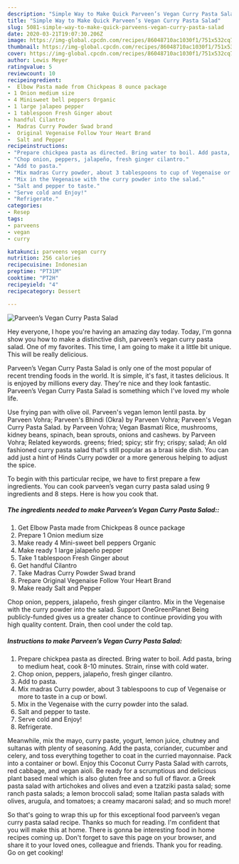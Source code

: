 ```yaml
---
description: "Simple Way to Make Quick Parveen’s Vegan Curry Pasta Salad"
title: "Simple Way to Make Quick Parveen’s Vegan Curry Pasta Salad"
slug: 5081-simple-way-to-make-quick-parveens-vegan-curry-pasta-salad
date: 2020-03-21T19:07:30.206Z
image: https://img-global.cpcdn.com/recipes/86048710ac1030f1/751x532cq70/parveens-vegan-curry-pasta-salad-recipe-main-photo.jpg
thumbnail: https://img-global.cpcdn.com/recipes/86048710ac1030f1/751x532cq70/parveens-vegan-curry-pasta-salad-recipe-main-photo.jpg
cover: https://img-global.cpcdn.com/recipes/86048710ac1030f1/751x532cq70/parveens-vegan-curry-pasta-salad-recipe-main-photo.jpg
author: Lewis Meyer
ratingvalue: 5
reviewcount: 10
recipeingredient:
-  Elbow Pasta made from Chickpeas 8 ounce package
- 1 Onion medium size
- 4 Minisweet bell peppers Organic
- 1 large jalapeo pepper
- 1 tablespoon Fresh Ginger about
- handful Cilantro
-  Madras Curry Powder Swad brand
-  Original Vegenaise Follow Your Heart Brand
-  Salt and Pepper
recipeinstructions:
- "Prepare chickpea pasta as directed. Bring water to boil. Add pasta, bring to medium heat, cook 8-10 minutes. Strain, rinse with cold water."
- "Chop onion, peppers, jalapeño, fresh ginger cilantro."
- "Add to pasta."
- "Mix madras Curry powder, about 3 tablespoons to cup of Vegenaise or more to taste in a cup or bowl."
- "Mix in the Vegenaise with the curry powder into the salad."
- "Salt and pepper to taste."
- "Serve cold and Enjoy!"
- "Refrigerate."
categories:
- Resep
tags:
- parveens
- vegan
- curry

katakunci: parveens vegan curry
nutrition: 256 calories
recipecuisine: Indonesian
preptime: "PT31M"
cooktime: "PT2H"
recipeyield: "4"
recipecategory: Dessert

---
```



![Parveen’s Vegan Curry Pasta Salad](https://img-global.cpcdn.com/recipes/86048710ac1030f1/751x532cq70/parveens-vegan-curry-pasta-salad-recipe-main-photo.jpg)

Hey everyone, I hope you're having an amazing day today. Today, I'm gonna show you how to make a distinctive dish, parveen’s vegan curry pasta salad. One of my favorites. This time, I am going to make it a little bit unique. This will be really delicious.

Parveen’s Vegan Curry Pasta Salad is only one of the most popular of recent trending foods in the world. It is simple, it's fast, it tastes delicious. It is enjoyed by millions every day. They're nice and they look fantastic. Parveen’s Vegan Curry Pasta Salad is something which I've loved my whole life.

Use frying pan with olive oil. Parveen&#39;s vegan lemon lentil pasta. by Parveen Vohra; Parveen&#39;s Bhindi (Okra) by Parveen Vohra; Parveen&#39;s Vegan Curry Pasta Salad. by Parveen Vohra; Vegan Basmati Rice, mushrooms, kidney beans, spinach, bean sprouts, onions and cashews. by Parveen Vohra; Related keywords. greens; fried; spicy; stir fry; crispy; salad; An old fashioned curry pasta salad that&#39;s still popular as a braai side dish. You can add just a hint of Hinds Curry powder or a more generous helping to adjust the spice.


To begin with this particular recipe, we have to first prepare a few ingredients. You can cook parveen’s vegan curry pasta salad using 9 ingredients and 8 steps. Here is how you cook that.

##### The ingredients needed to make Parveen’s Vegan Curry Pasta Salad::

1. Get  Elbow Pasta made from Chickpeas 8 ounce package
1. Prepare 1 Onion medium size
1. Make ready 4 Mini-sweet bell peppers Organic
1. Make ready 1 large jalapeño pepper
1. Take 1 tablespoon Fresh Ginger about
1. Get handful Cilantro
1. Take  Madras Curry Powder Swad brand
1. Prepare  Original Vegenaise Follow Your Heart Brand
1. Make ready  Salt and Pepper


Chop onion, peppers, jalapeño, fresh ginger cilantro. Mix in the Vegenaise with the curry powder into the salad. Support OneGreenPlanet Being publicly-funded gives us a greater chance to continue providing you with high quality content. Drain, then cool under the cold tap. 

##### Instructions to make Parveen’s Vegan Curry Pasta Salad:

1. Prepare chickpea pasta as directed. Bring water to boil. Add pasta, bring to medium heat, cook 8-10 minutes. Strain, rinse with cold water.
1. Chop onion, peppers, jalapeño, fresh ginger cilantro.
1. Add to pasta.
1. Mix madras Curry powder, about 3 tablespoons to cup of Vegenaise or more to taste in a cup or bowl.
1. Mix in the Vegenaise with the curry powder into the salad.
1. Salt and pepper to taste.
1. Serve cold and Enjoy!
1. Refrigerate.


Meanwhile, mix the mayo, curry paste, yogurt, lemon juice, chutney and sultanas with plenty of seasoning. Add the pasta, coriander, cucumber and celery, and toss everything together to coat in the curried mayonnaise. Pack into a container or bowl. Enjoy this Coconut Curry Pasta Salad with carrots, red cabbage, and vegan aioli. Be ready for a scrumptious and delicious plant based meal which is also gluten free and so full of flavor. a Greek pasta salad with artichokes and olives and even a tzatziki pasta salad; some ranch pasta salads; a lemon broccoli salad; some Italian pasta salads with olives, arugula, and tomatoes; a creamy macaroni salad; and so much more! 

So that's going to wrap this up for this exceptional food parveen’s vegan curry pasta salad recipe. Thanks so much for reading. I'm confident that you will make this at home. There is gonna be interesting food in home recipes coming up. Don't forget to save this page on your browser, and share it to your loved ones, colleague and friends. Thank you for reading. Go on get cooking!
